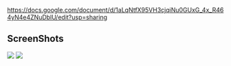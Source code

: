 https://docs.google.com/document/d/1aLqNtfX95VH3cjqiNu0GUxG_4x_R464yN4e4ZNuDblU/edit?usp=sharing


## ScreenShots
<img src = "https://raw.githubusercontent.com/TanmayDaga/AndroidCourseZainFarhan/main/Photos%20for%20different%20Apps/quizexample/Screenshot%202021-12-12%20at%209.45.12%20AM.png"/>
<img src = "https://raw.githubusercontent.com/TanmayDaga/AndroidCourseZainFarhan/main/Photos%20for%20different%20Apps/quizexample/Screenshot%202021-12-12%20at%209.45.30%20AM.png"/>